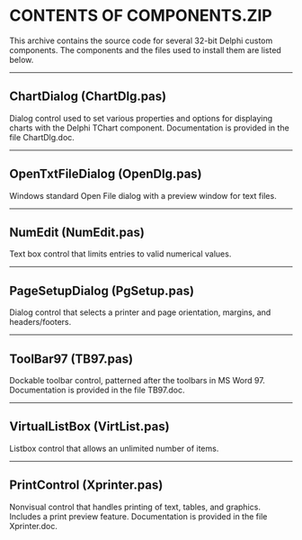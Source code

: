 CONTENTS OF COMPONENTS.ZIP
==========================
This archive contains the source code for several 32-bit Delphi
custom components. The components and the files used to install
them are listed below.

--------------------------
ChartDialog (ChartDlg.pas)
--------------------------
Dialog control used to set various properties and options for 
displaying charts with the Delphi TChart component. Documentation
is provided in the file ChartDlg.doc.

-------------------------------
OpenTxtFileDialog (OpenDlg.pas)
-------------------------------
Windows standard Open File dialog with a preview window for text files.

---------------------
NumEdit (NumEdit.pas)
---------------------
Text box control that limits entries to valid numerical values.

-----------------------------
PageSetupDialog (PgSetup.pas)
-----------------------------
Dialog control that selects a printer and page orientation, margins,
and headers/footers.

--------------------
ToolBar97 (TB97.pas)
--------------------
Dockable toolbar control, patterned after the toolbars in MS Word 97.
Documentation is provided in the file TB97.doc.

-----------------------------
VirtualListBox (VirtList.pas)
-----------------------------
Listbox control that allows an unlimited number of items.

---------------------------
PrintControl (Xprinter.pas)
---------------------------
Nonvisual control that handles printing of text, tables, and graphics.
Includes a print preview feature. Documentation is provided in the file
Xprinter.doc.